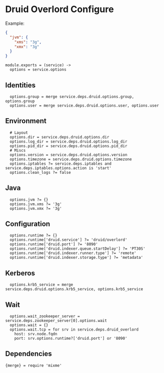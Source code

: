 
# Druid Overlord Configure

Example:

```json
{
  "jvm": {
    "xms": "3g",
    "xmx": "3g"
  }
}
```

    module.exports = (service) ->
      options = service.options

## Identities

      options.group = merge service.deps.druid.options.group, options.group
      options.user = merge service.deps.druid.options.user, options.user

## Environment

      # Layout
      options.dir = service.deps.druid.options.dir
      options.log_dir = service.deps.druid.options.log_dir
      options.pid_dir = service.deps.druid.options.pid_dir
      # Miscs
      options.version = service.deps.druid.options.version
      options.timezone = service.deps.druid.options.timezone
      options.iptables ?= service.deps.iptables and service.deps.iptables.options.action is 'start'
      options.clean_logs ?= false

## Java

      options.jvm ?= {}
      options.jvm.xms ?= '3g'
      options.jvm.xmx ?= '3g'

## Configuration

      options.runtime ?= {}
      options.runtime['druid.service'] ?= 'druid/overlord'
      options.runtime['druid.port'] ?= '8090'
      options.runtime['druid.indexer.queue.startDelay'] ?= 'PT30S'
      options.runtime['druid.indexer.runner.type'] ?= 'remote'
      options.runtime['druid.indexer.storage.type'] ?= 'metadata'

## Kerberos

      options.krb5_service = merge service.deps.druid.options.krb5_service, options.krb5_service

## Wait

      options.wait_zookeeper_server = service.deps.zookeeper_server[0].options.wait
      options.wait = {}
      options.wait.tcp = for srv in service.deps.druid_overlord
        host: srv.node.fqdn
        port: srv.options.runtime?['druid.port'] or '8090'

## Dependencies

    {merge} = require 'mixme'
